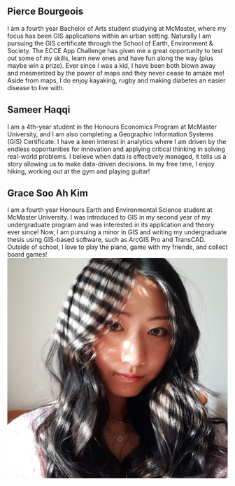 ## Pierce Bourgeois
I am a fourth year Bachelor of Arts student studying at McMaster, where my focus has been GIS applications within an urban setting. Naturally I am pursuing the GIS certificate through the School of Earth, Environment & Society. The ECCE App Challenge has given me a great opportunity to test out some of my skills, learn new ones and have fun along the way (plus maybe win a prize). Ever since I was a kid, I have been both blown away and mesmerized by the power of maps and they never cease to amaze me! Aside from maps, I do enjoy kayaking, rugby and making diabetes an easier disease to live with.
## Sameer Haqqi
I am a 4th-year student in the Honours Economics Program at McMaster University, and I am also completing a Geographic Information Systems (GIS) Certificate. I have a keen interest in analytics where I am driven by the endless opportunities for innovation and applying critical thinking in solving real-world problems. I believe when data is effectively managed, it tells us a story allowing us to make data-driven decisions. In my free time, I enjoy hiking, working out at the gym and playing guitar! 
## Grace Soo Ah Kim
I am a fourth year Honours Earth and Environmental Science student at McMaster University. I was introduced to GIS in my second year of my undergraduate program and was interested in its application and theory ever since! Now, I am pursuing a minor in GIS and writing my undergraduate thesis using GIS-based software, such as ArcGIS Pro and TransCAD. Outside of school, I love to play the piano, game with my friends, and collect board games!
![Grace](https://github.com/kims151/99ProblemsButAMapAintOne/blob/main/Bios/Grace.jpg)
